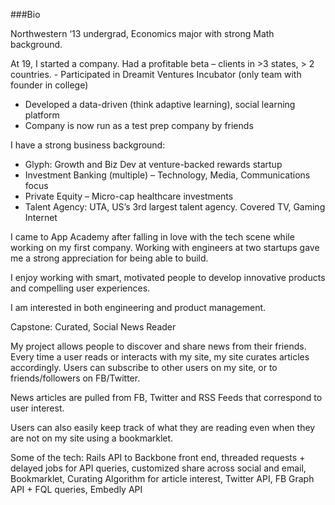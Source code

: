 ###Bio

Northwestern ‘13 undergrad, Economics major with strong Math background. 

At 19, I started a company. Had a profitable beta – clients in >3 states, > 2 countries. - Participated in Dreamit Ventures Incubator (only team with founder in college)
- Developed a data-driven (think adaptive learning), social learning platform
- Company is now run as a test prep company by friends

I have a strong business background: 
- Glyph: Growth and Biz Dev at venture-backed rewards startup 
- Investment Banking (multiple) – Technology, Media, Communications focus 
- Private Equity – Micro-cap healthcare investments 
- Talent Agency: UTA, US’s 3rd largest talent agency. Covered TV, Gaming Internet

I came to App Academy after falling in love with the tech scene while working on my first company. Working with engineers at two startups gave me a strong appreciation for being able to build.  

I enjoy working with smart, motivated people to develop innovative products and compelling user experiences. 

I am interested in both engineering and product management.  

Capstone: Curated, Social News Reader 

My project allows people to discover and share news from their friends. Every time a user reads or interacts with my site, my site curates articles accordingly. Users can subscribe to other users on my site, or to friends/followers on FB/Twitter. 

News articles are pulled from FB, Twitter and RSS Feeds that correspond to user interest.  

Users can also easily keep track of what they are reading even when they are not on my site using a bookmarklet. 

Some of the tech: Rails API to Backbone front end, threaded requests + delayed jobs for API queries, customized share across social and email, Bookmarklet, Curating Algorithm for article interest, Twitter API, FB Graph API + FQL queries, Embedly API
 
